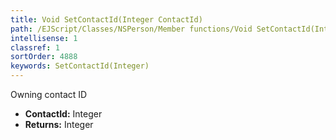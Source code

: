 ```yaml
---
title: Void SetContactId(Integer ContactId)
path: /EJScript/Classes/NSPerson/Member functions/Void SetContactId(Integer p_0)
intellisense: 1
classref: 1
sortOrder: 4888
keywords: SetContactId(Integer)
---
```



Owning contact ID



* **ContactId:** Integer
* **Returns:** Integer


